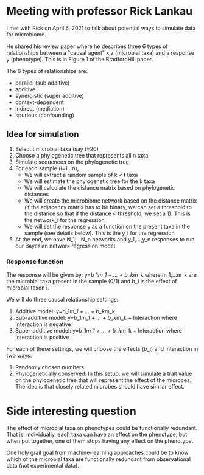 # Meeting with professor Rick Lankau

I met with Rick on April 6, 2021 to talk about potential ways to simulate data for microbiome.

He shared his review paper where he describes three 6 types of relationships between a "causal agent" x,z (microbial taxa) and a response y (phenotype). This is in Figure 1 of the BradfordHill paper.

The 6 types of relationships are:
- parallel (sub additive)
- additive
- synergistic (super additive)
- context-dependent
- indirect (mediation)
- spurious (confounding)

## Idea for simulation

1. Select t microbial taxa (say t=20)
2. Choose a phylogenetic tree that represents all n taxa
3. Simulate sequences on the phylogenetic tree
4. For each sample (i=1...n),
    - We will extract a random sample of k < t taxa
    - We will estimate the phylogenetic tree for the k taxa
    - We will calculate the distance matrix based on phylogenetic distances
    - We will create the microbiome network based on the distance matrix (if the adjacency matrix has to be binary, we can set a threshold to the distance so that if the distance < threshold, we set a 1). This is the network_i for the regression
    - We will set the response y as a function on the present taxa in the sample (see details below). This is the y_i for the regression
5. At the end, we have N_1,...N_n networks and y_1,...,y_n responses to run our Bayesian network regression model

### Response function
The response will be given by: y=b_1*m_1 + ... + b_k*m_k where m_1,...m_k are the microbial taxa present in the sample (0/1) and b_i is the effect of microbial taxon i.

We will do three causal relationship settings:
1. Additive model: y=b_1*m_1 + ... + b_k*m_k
2. Sub-additive model: y=b_1*m_1 + ... + b_k*m_k + Interaction where Interaction is negative
3. Super-additive model: y=b_1*m_1 + ... + b_k*m_k + Interaction where Interaction is positive

For each of these settings, we will choose the effects (b_i) and Interaction in two ways:
1. Randomly chosen numbers
2. Phylogenetically conserved: In this setup, we will simulate a trait value on the phylogenetic tree that will represent the effect of the microbes. The idea is that closely related microbes should have similar effect.


# Side interesting question
The effect of microbial taxa on phenotypes could be functionally redundant. That is, individually, each taxa can have an effect on the phenotype, but when put together, one of them stops having any effect on the phenotype.

One holy grail goal from machine-learning approaches could be to know which of the microbial taxa are functionally redundant from observational data (not experimental data).